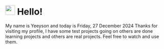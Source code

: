  <h1>
    <img src="https://emojis.slackmojis.com/emojis/images/1643510097/45343/hi.gif?1643510097" width="30"/> 
    Hello!
 </h1>
 <p>
    My name is Yeeyson and today is Friday, 27 December 2024
    Thanks for visiting my profile, I have some test projects going on others are done learning projects and others are real projects.
    Feel free to watch and use them.
 </p>